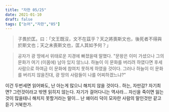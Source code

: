 ```yaml
---
title: "자한 05/25"
date: 2021-01-10
draft: false
tags: ["논어","자한","05"]
---
```


> 子畏於匡。曰：「文王既沒，文不在茲乎？天之將喪斯文也，後死者不得與於斯文也；天之未喪斯文也，匡人其如予何？」

> 공자가 광 땅에서 위태로운 지경에 빠졌을때 말했다. "문왕은 이미 가셨으나 그의 문화가 여기 (이몸에) 남아 있지 않느냐. 하늘이 이 문화를 버리려 하였다면 후세 사람으로 하여금 이 문화에 참여치 못하게 하였을 것이다. 그러나 하늘이 이 문화를 버리지 않을진대, 광 땅의 사람들이 나를 어찌하겠느냐?"

이건 두번세면 읽어봐도, 난 아는게 많으니 해치지 않을 것이다.. 하는, 자만감? 자기최면? 그런것이라고 밖엔 읽히지 않는다. 자기가 걸어다니는 역사라... 자신을 죽이면 잃는것이 많을테니 해치지 못할거라는 말이... 난 왜이리 덕이 모자란 사람의 말인것만 같고 듣기 거북한가.
